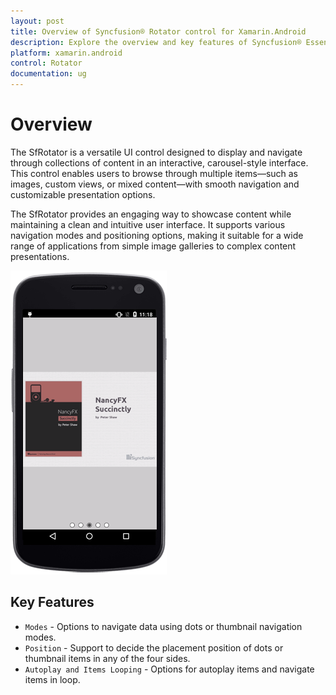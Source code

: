 ```yaml
---
layout: post
title: Overview of Syncfusion® Rotator control for Xamarin.Android 
description: Explore the overview and key features of Syncfusion® Essential® Rotator control for Xamarin.Android mobile apps. 
platform: xamarin.android 
control: Rotator 
documentation: ug
---
```


# Overview

The SfRotator is a versatile UI control designed to display and navigate through collections of content in an interactive, carousel-style interface. This control enables users to browse through multiple items—such as images, custom views, or mixed content—with smooth navigation and customizable presentation options.

The SfRotator provides an engaging way to showcase content while maintaining a clean and intuitive user interface. It supports various navigation modes and positioning options, making it suitable for a wide range of applications from simple image galleries to complex content presentations.

![SfRotator Control](images/rotator.png)
 
## Key Features

* `Modes` - Options to navigate data using dots or thumbnail navigation modes.
* `Position` - Support to decide the placement position of dots or thumbnail items in any of the four sides.
* `Autoplay and Items Looping` - Options for autoplay items and navigate items in loop.